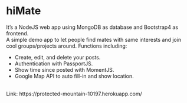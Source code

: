 # hiMate
It’s a NodeJS web app using MongoDB as database and Bootstrap4 as frontend. <br>
A simple demo app to let people find mates with same interests and join cool groups/projects around. Functions including:
- Create, edit, and delete your posts.
- Authentication with PassportJS.
- Show time since posted with MomentJS.
- Google Map API to auto fill-in and show location.
<br>
Link: https://protected-mountain-10197.herokuapp.com/
